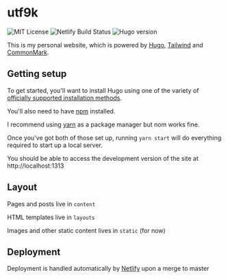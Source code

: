 # utf9k

![MIT License](https://img.shields.io/github/license/marcus-crane/utf9k)
![Netlify Build Status](https://img.shields.io/netlify/6c4341d4-b644-4fcb-ba4d-c67d63c92e9c)
![Hugo version](https://img.shields.io/badge/hugo-v0.78.2-blue)

This is my personal website, which is powered by [Hugo](https://www.gohugo.io), [Tailwind](https://tailwindcss.com/) and [CommonMark](https://commonmark.org).

## Getting setup

To get started, you'll want to install Hugo using one of the variety of [officially supported installation methods](https://gohugo.io/getting-started/installing/).

You'll also need to have [npm](https://www.npmjs.com/get-npm) installed.

I recommend using [yarn](https://yarnpkg.com/) as a package manager but nom works fine.

Once you've got both of those set up, running `yarn start` will do everything required to start up a local server.

You should be able to access the development version of the site at http://localhost:1313

## Layout

Pages and posts live in `content`

HTML templates live in `layouts`

Images and other static content lives in `static` (for now)

## Deployment

Deployment is handled automatically by [Netlify](https://netlify.com) upon a merge to master
